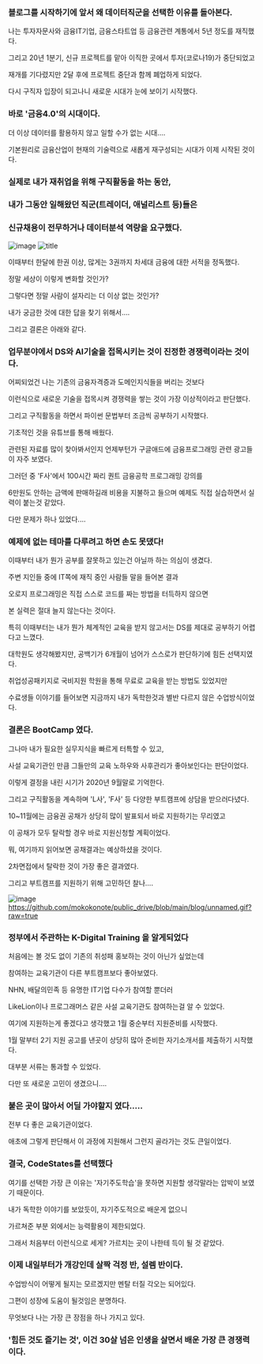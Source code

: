 ### 블로그를 시작하기에 앞서 왜 데이터직군을 선택한 이유를 돌아본다.

나는 투자자문사와 금융IT기업, 금융스타트업 등 금융관련 계통에서 5년 정도를 재직했다.

그리고 20년 1분기, 신규 프로젝트를 맡아 이직한 곳에서 투자(코로나19)가 중단되었고

재개를 기다렸지만 2달 후에 프로젝트 중단과 함께 폐업하게 되었다.

다시 구직자 입장이 되고나니 새로운 시대가 눈에 보이기 시작했다.

### 바로 '금융4.0'의 시대이다.

더 이상 데이터를 활용하지 않고 일할 수가 없는 시대....

기본원리로 금융산업이 현재의 기술력으로 새롭게 재구성되는 시대가 이제 시작된 것이다.

### 실제로 내가 재취업을 위해 구직활동을 하는 동안, 
### 내가 그동안 일해왔던 직군(트레이더, 애널리스트 등)들은
### 신규채용이 전무하거나 데이터분석 역량을 요구했다.

![image](https://user-images.githubusercontent.com/81739508/113280944-ecbcd680-931f-11eb-8cc7-63b09b3fd6fa.png)
![title](img/20200221_4398882_1582249627-horz.jpg)

이때부터 한달에 한권 이상, 많게는 3권까지 차세대 금융에 대한 서적을 정독했다.

정말 세상이 이렇게 변화할 것인가?

그렇다면 정말 사람이 설자리는 더 이상 없는 것인가?

내가 궁금한 것에 대한 답을 찾기 위해서....

그리고 결론은 아래와 같다.

### 업무분야에서 DS와 AI기술을 접목시키는 것이 진정한 경쟁력이라는 것이다.

어찌되었건 나는 기존의 금융자격증과 도메인지식들을 버리는 것보다

이런식으로 새로운 기술을 접목시켜 경쟁력을 쌓는 것이 가장 이상적이라고 판단했다.

그리고 구직활동을 하면서 파이썬 문법부터 조금씩 공부하기 시작했다.

기초적인 것을 유튜브를 통해 배웠다.

관련된 자료를 많이 찾아봐서인지 언제부턴가 구글애드에 금융프로그래밍 관련 광고들이 자주 보였다.

그러던 중 'F사'에서 100시간 짜리 퀀트 금융공학 프로그래밍 강의를 

6만원도 안하는 금액에 판매하길래 비용을 지불하고 들으며 예제도 직접 실습하면서 실력이 붙는것 같았다.

다만 문제가 하나 있었다....

### 예제에 없는 테마를 다루려고 하면 손도 못댔다!

이때부터 내가 뭔가 공부를 잘못하고 있는건 아닐까 하는 의심이 생겼다.

주변 지인들 중에 IT쪽에 재직 중인 사람들 말을 들어본 결과

오로지 프로그래밍은 직접 스스로 코드를 짜는 방법을 터득하지 않으면

본 실력은 절대 늘지 않는다는 것이다.

특히 이때부터는 내가 뭔가 체계적인 교육을 받지 않고서는 DS를 제대로 공부하기 어렵다고 느꼈다.

대학원도 생각해봤지만, 공백기가 6개월이 넘어가 스스로가 판단하기에 힘든 선택지였다.

취업성공패키지로 국비지원 학원을 통해 무료로 교육을 받는 방법도 있었지만

수료생들 이야기를 들어보면 지금까지 내가 독학한것과 별반 다르지 않은 수업방식이었다.

### 결론은 BootCamp 였다.

그나마 내가 필요한 실무지식을 빠르게 터특할 수 있고,

사설 교육기관인 만큼 그들만의 교육 노하우와 사후관리가 좋아보인다는 판단이었다.

이렇게 결정을 내린 시기가 2020년 9월말로 기억한다.

그리고 구직활동을 계속하며 'L사', 'F사' 등 다양한 부트캠프에 상담을 받으러다녔다.

10~11월에는 금융권 공채가 상당히 많이 발표되서 바로 지원하기는 무리였고

이 공채가 모두 탈락할 경우 바로 지원신청할 계획이었다.

뭐, 여기까지 읽어보면 공채결과는 예상하셨을 것이다.

2차면접에서 탈락한 것이 가장 좋은 결과였다.

그리고 부트캠프를 지원하기 위해 고민하던 찰나....


![image](https://user-images.githubusercontent.com/81739508/113281296-50df9a80-9320-11eb-8faa-e9288d252897.png)
https://github.com/mokokonote/public_drive/blob/main/blog/unnamed.gif?raw=true

### 정부에서 주관하는 K-Digital Training 을 알게되었다

처음에는 볼 것도 없이 기존의 취성패 홍보하는 것이 아닌가 싶었는데

참여하는 교육기관이 다른 부트캠프보다 좋아보였다.

NHN, 배달의민족 등 유명한 IT기업 다수가 참여할 뿐더러

LikeLion이나 프로그래머스 같은 사설 교육기관도 참여하는걸 알 수 있었다.

여기에 지원하는게 좋겠다고 생각했고 1월 중순부터 지원준비를 시작했다.

1월 말부터 2기 지원 공고를 낸곳이 상당히 많아 준비한 자기소개서를 제출하기 시작했다.


대부분 서류는 통과할 수 있었다.

다만 또 새로운 고민이 생겼으니....

### 붙은 곳이 많아서 어딜 가야할지 였다.....

전부 다 좋은 교육기관이었다.

애초에 그렇게 판단해서 이 과정에 지원해서 그런지 골라가는 것도 큰일이었다.

### 결국, CodeStates를 선택했다

여기를 선택한 가장 큰 이유는 '자기주도학습'을 못하면 지원할 생각말라는 압박이 보였기 때문이다.

내가 독학한 이야기를 보았듯이, 자기주도적으로 배운게 없으니

가르쳐준 부분 외에서는 능력활용이 제한되었다.

그래서 처음부터 이런식으로 세게? 가르치는 곳이 나한테 득이 될 것 같았다.

### 이제 내일부터가 개강인데 살짝 걱정 반, 설렘 반이다.

수업방식이 어떻게 될지는 모르겠지만 멘탈 터질 각오는 되어있다.

그편이 성장에 도움이 될것임은 분명하다.

무엇보다 나는 가장 큰 장점을 하나 가지고 있다. 

### '힘든 것도 즐기는 것', 이건 30살 넘은 인생을 살면서 배운 가장 큰 경쟁력 이다.
